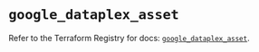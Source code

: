 # `google_dataplex_asset`

Refer to the Terraform Registry for docs: [`google_dataplex_asset`](https://registry.terraform.io/providers/hashicorp/google/6.35.0/docs/resources/dataplex_asset).

